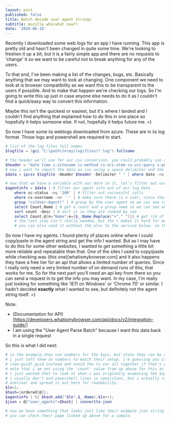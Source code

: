 ```yaml
---
layout: post
published: false
title: Batch decode user agent strings
subtitle: mozilla who/what now??
date: '2020-06-18'
---
```

Recently I downloaded some web logs for an app I have running. This app is pretty old and hasn't been changed in quite some time. We're looking to freshen it up a bit, but it is a fairly simple app and there are no requests to 'change' it so we want to be careful not to break anything for any of the users.

To that end, I've been making a list of the changes, bugs, etc. Basically anything that we may want to look at changing. One component we need to look at is browser compatibility as we want this to be transparent to the users if possible. And to make that happen we're checking our logs. So I'm going to write this up just in case anyone else needs to do it as I couldn't find a quick/easy way to convert this information.

Maybe this isn't the quickest or easiest, but it's where I landed and I couldn't find anything that explained how to do this in one place so hopefully it helps someone else. If not, hopefully it helps future me. =)

So now I have some iis weblogs downloaded from azure. These are in iis log format. Those logs and powershell are required to start. 

``` PowerShell
# list of the log files full names
$logfile = (gci "C:\path\to\my\log\files\*.log").fullname

# the header we'll use for our csv conversion. you could probably use other methods, but this is how I usually do it and it works fine. the headers you use may vary, you should be able to find it in your file and just copy/paste it like this and split it by space like below
$header = "date time s-sitename cs-method cs-uri-stem cs-uri-query s-port cs-username c-ip cs(User-Agent) cs(Cookie) cs(Referer) cs-host sc-status sc-substatus sc-win32-status sc-bytes cs-bytes time-taken" -split " "
# now i want to import the data as csv using a space delimiter and the header above, in the case of merged files (which i have had in the past where i just echoed a bunch of files together), and to avoid the header rows unless you want to skip them, i add this where clause
$data = ipcsv $logfile -Header $header -Delimiter " " | where date -ne "#Fields:"

# now that we have a variable with our data in it, let's filter out our user agents
$agentinfo = $data | # filter our agent info out of our log data
    where sc-status -eq '200' | # filter out successful calls
    where cs-username -ne '-' | # make sure there is a user, since those are the browswers we care about
    group "cs(User-Agent)" | # group by the user agent so we can see counts for these browswers
    select Count,Name | # get a count and a group name so we can see which are most impoortant
    sort count -desc | # sort it so they are ranked by use
    select Count,@{n="Name";e={$_.Name.Replace("+"," ")}} # get rid of the + signs in the useragent
    # the last step isn't really needed, but the + makes it hard for me to eyeball it, so i replace it
    # you can also send it without the plus to the service below, so that's how i do it
```

So now I have my agents. I found plenty of places online where I could copy/paste in the agent string and get the info I wanted. But as I may have to do this for some other websites, I wanted to get something a little bit more reliable and repeatable than that. One of the sites I used to copy/paste while checking was (this one)[whatismybrowser.com] and it also happens they have a free tier for an api that allows a limited number of queries. Since I really only need a very limited number of on demand runs of this, that works for me. So for the next part you'll need an api key from there so you can send a request in to get the info you may want. In my case, I'm really just looking for something like 'IE11 on Windows' or 'Chrome 70' or similar. I hadn't decided __exactly__ what I wanted to see, but definitely not the agent string itself. =)

Note:
- (Documentation for API)[https://developers.whatismybrowser.com/api/docs/v2/integration-guide/]
- I am using the "User Agent Parse Batch" because I want this data back in a single request

So this is what I did next:

``` PowerShell
# in the example,they use numbers for the keys, but state they can be other things.
# i just left them as numbers to match their setup. i'm guessing you could use 
# (new-guid).guid instead and avoid the ln var all together if that's your thing.
# note that i am not using the 'count' value from up above for this as it's not needed
# i just wanted that to look at when i was originally examining the $agentinfo results
# i usually don't end powershell lines in semicolons, but i actually ran this as a
# oneliner and spread it out here for readability.
$ln=1; 
$hash=[ordered]@{};
$agentinfo | %{ $hash.add("$ln",$_.Name);$ln++};
$json = @{"user_agents"=$hash} | convertto-json

# now we have something that looks just like their example json string
# you can check their page linked up above for a sample.






```




